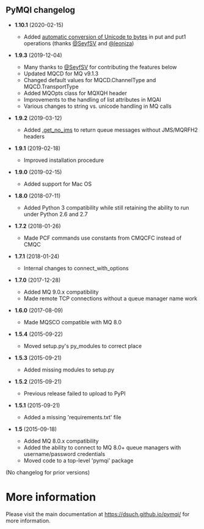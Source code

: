 PyMQI changelog
---------------

* **1.10.1** (2020-02-15)

  * Added [automatic conversion of Unicode to bytes](https://dsuch.github.io/pymqi/examples.html#sending-unicode-data-vs-bytes)
    in put and put1 operations (thanks [@SeyfSV](https://github.com/SeyfSV) and [@leonjza](https://github.com/leonjza))

* **1.9.3** (2019-12-04)

  * Many thanks to [@SeyfSV](https://github.com/SeyfSV) for contributing the features below
  * Updated MQCD for MQ v9.1.3
  * Changed default values for MQCD.ChannelType and MQCD.TransportType
  * Added MQOpts class for MQXQH header
  * Improvements to the handling of list attributes in MQAI
  * Various changes to string vs. unicode handling in MQ calls

* **1.9.2** (2019-03-12)

  * Added [.get_no_jms](https://dsuch.github.io/pymqi/examples.html#how-to-get-a-message-without-jms-mqrfh2-headers) to return queue messages without JMS/MQRFH2 headers

* **1.9.1** (2019-02-18)

  * Improved installation procedure

* **1.9.0** (2019-02-15)

  * Added support for Mac OS

* **1.8.0** (2018-07-11)

  * Added Python 3 compatibility while still retaining the ability to run under Python 2.6 and 2.7

* **1.7.2** (2018-01-26)

  * Made PCF commands use constants from CMQCFC instead of CMQC

* **1.7.1** (2018-01-24)

  * Internal changes to connect_with_options

* **1.7.0** (2017-12-28)

  * Added MQ 9.0.x compatibility
  * Made remote TCP connections without a queue manager name work

* **1.6.0** (2017-08-09)

  * Made MQSCO compatible with MQ 8.0

* **1.5.4** (2015-09-22)

  * Moved setup.py's py_modules to correct place

* **1.5.3** (2015-09-21)

  * Added missing modules to setup.py

* **1.5.2** (2015-09-21)

  * Previous release failed to upload to PyPI

* **1.5.1** (2015-09-21)

  * Added a missing 'requirements.txt' file

* **1.5** (2015-09-18)

  * Added MQ 8.0.x compatibility
  * Added the ability to connect to MQ 8.0+ queue managers with username/password credentials
  * Moved code to a top-level 'pymqi' package

(No changelog for prior versions)

More information
================

Please visit the main documentation at https://dsuch.github.io/pymqi/ for more information.
